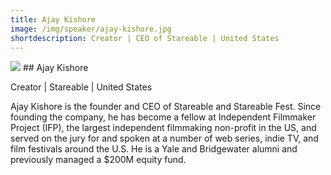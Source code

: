 ```yaml
---
title: Ajay Kishore
image: /img/speaker/ajay-kishore.jpg
shortdescription: Creator | CEO of Stareable | United States
---
```

<img src="/img/speaker/ajay-kishore.jpg">
## Ajay Kishore

Creator | Stareable | United States

Ajay Kishore is the founder and CEO of Stareable and Stareable Fest. Since founding the company, he has become a fellow at Independent Filmmaker Project (IFP), the largest independent filmmaking non-profit in the US, and served on the jury for and spoken at a number of web series, indie TV, and film festivals around the U.S. He is a Yale and Bridgewater alumni and previously managed a $200M equity fund.